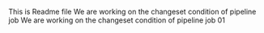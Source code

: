 This is Readme file
We are working on the changeset condition of pipeline job
We are working on the changeset condition of pipeline job 01
